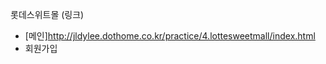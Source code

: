 롯데스위트몰 (링크)

* [메인]http://jldylee.dothome.co.kr/practice/4.lottesweetmall/index.html
* <a link="http://jldylee.dothome.co.kr/practice/4.lottesweetmall/join.html">회원가입</a>
